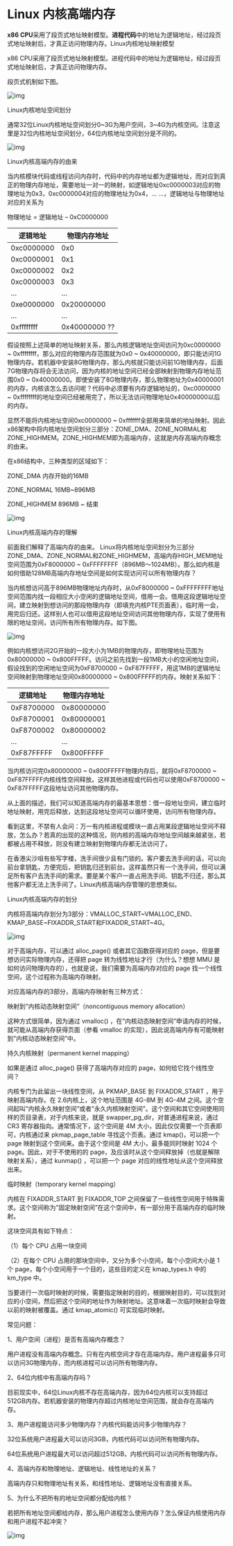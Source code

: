

# Linux 内核高端内存

**x86 CPU**采用了段页式地址映射模型。**进程代码**中的地址为逻辑地址，经过段页式地址映射后，才真正访问物理内存。Linux内核地址映射模型



x86 CPU采用了段页式地址映射模型。进程代码中的地址为逻辑地址，经过段页式地址映射后，才真正访问物理内存。



段页式机制如下图。

![img](http://note.youdao.com/yws/res/837/29CC3BBC340D45D89E9B00BC93400F22)

Linux内核地址空间划分



通常32位Linux内核地址空间划分0~3G为用户空间，3~4G为内核空间。注意这里是32位内核地址空间划分，64位内核地址空间划分是不同的。

![img](http://note.youdao.com/yws/res/836/B1E1850EFBCB48198A88E7560FE5344E)

Linux内核高端内存的由来



当内核模块代码或线程访问内存时，代码中的内存地址都为逻辑地址，而对应到真正的物理内存地址，需要地址一对一的映射，如逻辑地址0xc0000003对应的物理地址为0x3，0xc0000004对应的物理地址为0x4，… …，逻辑地址与物理地址对应的关系为



物理地址 = 逻辑地址 – 0xC0000000

| 逻辑地址   | 物理内存地址  |
| ---------- | ------------- |
| 0xc0000000 | 0x0           |
| 0xc0000001 | 0x1           |
| 0xc0000002 | 0x2           |
| 0xc0000003 | 0x3           |
| …          | …             |
| 0xe0000000 | 0x20000000    |
| …          | …             |
| 0xffffffff | 0x40000000 ?? |

假设按照上述简单的地址映射关系，那么内核逻辑地址空间访问为0xc0000000 ~ 0xffffffff，那么对应的物理内存范围就为0x0 ~ 0x40000000，即只能访问1G物理内存。若机器中安装8G物理内存，那么内核就只能访问前1G物理内存，后面7G物理内存将会无法访问，因为内核的地址空间已经全部映射到物理内存地址范围0x0 ~ 0x40000000。即使安装了8G物理内存，那么物理地址为0x40000001的内存，内核该怎么去访问呢？代码中必须要有内存逻辑地址的，0xc0000000 ~ 0xffffffff的地址空间已经被用完了，所以无法访问物理地址0x40000000以后的内存。



显然不能将内核地址空间0xc0000000 ~ 0xfffffff全部用来简单的地址映射。因此x86架构中将内核地址空间划分三部分：ZONE_DMA、ZONE_NORMAL和ZONE_HIGHMEM。ZONE_HIGHMEM即为高端内存，这就是内存高端内存概念的由来。



在x86结构中，三种类型的区域如下：



ZONE_DMA        内存开始的16MB



ZONE_NORMAL       16MB~896MB



ZONE_HIGHMEM       896MB ~ 结束

![img](http://note.youdao.com/yws/res/838/940B7E64881D4E53929CF2D5C41065B7)

Linux内核高端内存的理解



前面我们解释了高端内存的由来。 Linux将内核地址空间划分为三部分ZONE_DMA、ZONE_NORMAL和ZONE_HIGHMEM，高端内存HIGH_MEM地址空间范围为0xF8000000 ~ 0xFFFFFFFF（896MB～1024MB）。那么如内核是如何借助128MB高端内存地址空间是如何实现访问可以所有物理内存？



当内核想访问高于896MB物理地址内存时，从0xF8000000 ~ 0xFFFFFFFF地址空间范围内找一段相应大小空闲的逻辑地址空间，借用一会。借用这段逻辑地址空间，建立映射到想访问的那段物理内存（即填充内核PTE页面表），临时用一会，用完后归还。这样别人也可以借用这段地址空间访问其他物理内存，实现了使用有限的地址空间，访问所有所有物理内存。如下图。

![img](http://note.youdao.com/yws/res/839/D7CFDB7CEAE84EC6A1940A41AA9DED62)

例如内核想访问2G开始的一段大小为1MB的物理内存，即物理地址范围为0x80000000 ~ 0x800FFFFF。访问之前先找到一段1MB大小的空闲地址空间，假设找到的空闲地址空间为0xF8700000 ~ 0xF87FFFFF，用这1MB的逻辑地址空间映射到物理地址空间0x80000000 ~ 0x800FFFFF的内存。映射关系如下：

| 逻辑地址   | 物理内存地址 |
| ---------- | ------------ |
| 0xF8700000 | 0x80000000   |
| 0xF8700001 | 0x80000001   |
| 0xF8700002 | 0x80000002   |
| …          | …            |
| 0xF87FFFFF | 0x800FFFFF   |

当内核访问完0x80000000 ~ 0x800FFFFF物理内存后，就将0xF8700000 ~ 0xF87FFFFF内核线性空间释放。这样其他进程或代码也可以使用0xF8700000 ~ 0xF87FFFFF这段地址访问其他物理内存。



从上面的描述，我们可以知道高端内存的最基本思想：借一段地址空间，建立临时地址映射，用完后释放，达到这段地址空间可以循环使用，访问所有物理内存。



看到这里，不禁有人会问：万一有内核进程或模块一直占用某段逻辑地址空间不释放，怎么办？若真的出现的这种情况，则内核的高端内存地址空间越来越紧张，若都被占用不释放，则没有建立映射到物理内存都无法访问了。



在香港尖沙咀有些写字楼，洗手间很少且有门锁的。客户要去洗手间的话，可以向前台拿钥匙，方便完后，把钥匙归还到前台。这样虽然只有一个洗手间，但可以满足所有客户去洗手间的需求。要是某个客户一直占用洗手间、钥匙不归还，那么其他客户都无法上洗手间了。Linux内核高端内存管理的思想类似。



Linux内核高端内存的划分



内核将高端内存划分为3部分：VMALLOC_START~VMALLOC_END、KMAP_BASE~FIXADDR_START和FIXADDR_START~4G。

![img](http://note.youdao.com/yws/res/840/666BA17B09E54C478CB0D9ACCF2C0083)



对于高端内存，可以通过 alloc_page() 或者其它函数获得对应的 page，但是要想访问实际物理内存，还得把 page 转为线性地址才行（为什么？想想 MMU 是如何访问物理内存的），也就是说，我们需要为高端内存对应的 page 找一个线性空间，这个过程称为高端内存映射。



对应高端内存的3部分，高端内存映射有三种方式：



映射到”内核动态映射空间”（noncontiguous memory allocation）



这种方式很简单，因为通过 vmalloc() ，在”内核动态映射空间”申请内存的时候，就可能从高端内存获得页面（参看 vmalloc 的实现），因此说高端内存有可能映射到”内核动态映射空间”中。



持久内核映射（permanent kernel mapping）



如果是通过 alloc_page() 获得了高端内存对应的 page，如何给它找个线性空间？



内核专门为此留出一块线性空间，从 PKMAP_BASE 到 FIXADDR_START ，用于映射高端内存。在 2.6内核上，这个地址范围是 4G-8M 到 4G-4M 之间。这个空间起叫”内核永久映射空间”或者”永久内核映射空间”。这个空间和其它空间使用同样的页目录表，对于内核来说，就是 swapper_pg_dir，对普通进程来说，通过 CR3 寄存器指向。通常情况下，这个空间是 4M 大小，因此仅仅需要一个页表即可，内核通过来 pkmap_page_table 寻找这个页表。通过 kmap()，可以把一个 page 映射到这个空间来。由于这个空间是 4M 大小，最多能同时映射 1024 个 page。因此，对于不使用的的 page，及应该时从这个空间释放掉（也就是解除映射关系），通过 kunmap() ，可以把一个 page 对应的线性地址从这个空间释放出来。



临时映射（temporary kernel mapping）



内核在 FIXADDR_START 到 FIXADDR_TOP 之间保留了一些线性空间用于特殊需求。这个空间称为”固定映射空间”在这个空间中，有一部分用于高端内存的临时映射。



这块空间具有如下特点：



（1）每个 CPU 占用一块空间



（2）在每个 CPU 占用的那块空间中，又分为多个小空间，每个小空间大小是 1 个 page，每个小空间用于一个目的，这些目的定义在 kmap_types.h 中的 km_type 中。



当要进行一次临时映射的时候，需要指定映射的目的，根据映射目的，可以找到对应的小空间，然后把这个空间的地址作为映射地址。这意味着一次临时映射会导致以前的映射被覆盖。通过 kmap_atomic() 可实现临时映射。



常见问题：



1、用户空间（进程）是否有高端内存概念？



用户进程没有高端内存概念。只有在内核空间才存在高端内存。用户进程最多只可以访问3G物理内存，而内核进程可以访问所有物理内存。



2、64位内核中有高端内存吗？



目前现实中，64位Linux内核不存在高端内存，因为64位内核可以支持超过512GB内存。若机器安装的物理内存超过内核地址空间范围，就会存在高端内存。



3、用户进程能访问多少物理内存？内核代码能访问多少物理内存？



32位系统用户进程最大可以访问3GB，内核代码可以访问所有物理内存。



64位系统用户进程最大可以访问超过512GB，内核代码可以访问所有物理内存。



4、高端内存和物理地址、逻辑地址、线性地址的关系？



高端内存只和物理地址有关系，和线性地址、逻辑地址没有直接关系。



5、为什么不把所有的地址空间都分配给内核？



若把所有地址空间都给内存，那么用户进程怎么使用内存？怎么保证内核使用内存和用户进程不起冲突？

![img](http://ilinuxkernel.com/wp-content/uploads/2011/09/091011_1614_Linux1.png)



